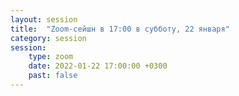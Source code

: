 ```yaml
---
layout: session
title:  "Zoom-сейшн в 17:00 в субботу, 22 января"
category: session
session:
    type: zoom
    date: 2022-01-22 17:00:00 +0300
    past: false
---
```

